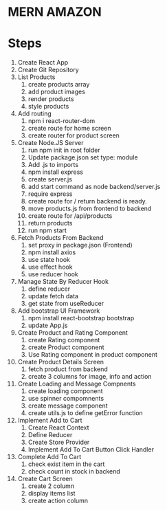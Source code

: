 # MERN AMAZON

# Steps

1. Create React App
2. Create Git Repository
3. List Products
   1. create products array
   2. add product images
   3. render products
   4. style products
4. Add routing
   1. npm i react-router-dom
   2. create route for home screen
   3. create router for product screen
5. Create Node.JS Server
   1. run npm init in root folder
   2. Update package.json set type: module
   3. Add .js to imports
   4. npm install express
   5. create server.js
   6. add start command as node backend/server.js
   7. require express
   8. create route for / return backend is ready.
   9. move products.js from frontend to backend
   10. create route for /api/products
   11. return products
   12. run npm start
6. Fetch Products From Backend
   1. set proxy in package.json (Frontend)
   2. npm install axios
   3. use state hook
   4. use effect hook
   5. use reducer hook
7. Manage State By Reducer Hook
   1. define reducer
   2. update fetch data
   3. get state from useReducer
8. Add bootstrap UI Framework
   1. npm install react-bootstrap bootstrap
   2. update App.js
9. Create Product and Rating Component
   1. create Rating component
   2. create Product component
   3. Use Rating component in product component
10. Create Product Details Screen
    1. fetch product from backend
    2. create 3 columns for image, info and action
11. Create Loading and Message Compnents
    1. create loading component
    2. use spinner compomnents
    3. create message component
    4. create utils.js to define getError function
12. Implement Add to Cart
    1. Create React Context
    2. Define Reducer
    3. Create Store Provider
    4. Implement Add To Cart Button Click Handler
13. Complete Add To Cart
    1. check exist item in the cart
    2. check count in stock in backend
14. Create Cart Screen
    1. create 2 column
    2. display items list
    3. create action column